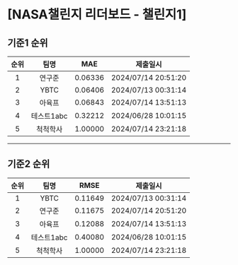 # [NASA챌린지 리더보드 - 챌린지1]
## 기준1 순위
| 순위 | 팀명 | MAE | 제출일시 |
|:----:|:----:|:-----:|:----:|
| 1 | 연구준 | 0.06336 | 2024/07/14 20:51:20 |
| 2 | YBTC | 0.06406 | 2024/07/13 00:31:14 |
| 3 | 아육프 | 0.06843 | 2024/07/14 13:51:13 |
| 4 | 테스트1abc | 0.32212 | 2024/06/28 10:01:15 |
| 5 | 척척학사 | 1.00000 | 2024/07/14 23:21:18 |
___
## 기준2 순위
| 순위 | 팀명 | RMSE | 제출일시 |
|:----:|:----:|:-----:|:----:|
| 1 | YBTC | 0.11649 | 2024/07/13 00:31:14 |
| 2 | 연구준 | 0.11675 | 2024/07/14 20:51:20 |
| 3 | 아육프 | 0.12088 | 2024/07/14 13:51:13 |
| 4 | 테스트1abc | 0.40080 | 2024/06/28 10:01:15 |
| 5 | 척척학사 | 1.00000 | 2024/07/14 23:21:18 |
